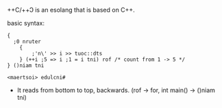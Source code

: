 ++C/++Ↄ is an esolang that is based on C++.



basic syntax:
```
{
  ;0 nruter
    {
        ;'n\' >> i >> tuoc::dts
    } (++i ;5 => i ;1 = i tni) rof /* count from 1 -> 5 */
} ()niam tni

<maertsoi> edulcni#
```

- It reads from bottom to top, backwards. (rof -> for, int main() -> ()niam tni)
